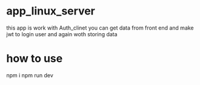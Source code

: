 # app_linux_server
this app is work with Auth_clinet you can get data from front end and make jwt to login user and again woth storing data
# how to use 
npm i 
npm run dev

